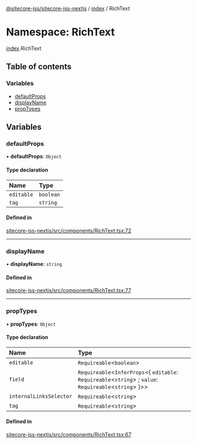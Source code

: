 [@sitecore-jss/sitecore-jss-nextjs](../README.md) / [index](index.md) / RichText

# Namespace: RichText

[index](index.md).RichText

## Table of contents

### Variables

- [defaultProps](index.RichText.md#defaultprops)
- [displayName](index.RichText.md#displayname)
- [propTypes](index.RichText.md#proptypes)

## Variables

### defaultProps

• **defaultProps**: `Object`

#### Type declaration

| Name | Type |
| :------ | :------ |
| `editable` | `boolean` |
| `tag` | `string` |

#### Defined in

[sitecore-jss-nextjs/src/components/RichText.tsx:72](https://github.com/Sitecore/jss/blob/46e924ec9/packages/sitecore-jss-nextjs/src/components/RichText.tsx#L72)

___

### displayName

• **displayName**: `string`

#### Defined in

[sitecore-jss-nextjs/src/components/RichText.tsx:77](https://github.com/Sitecore/jss/blob/46e924ec9/packages/sitecore-jss-nextjs/src/components/RichText.tsx#L77)

___

### propTypes

• **propTypes**: `Object`

#### Type declaration

| Name | Type |
| :------ | :------ |
| `editable` | `Requireable`<`boolean`\> |
| `field` | `Requireable`<`InferProps`<{ `editable`: `Requireable`<`string`\> ; `value`: `Requireable`<`string`\>  }\>\> |
| `internalLinksSelector` | `Requireable`<`string`\> |
| `tag` | `Requireable`<`string`\> |

#### Defined in

[sitecore-jss-nextjs/src/components/RichText.tsx:67](https://github.com/Sitecore/jss/blob/46e924ec9/packages/sitecore-jss-nextjs/src/components/RichText.tsx#L67)
